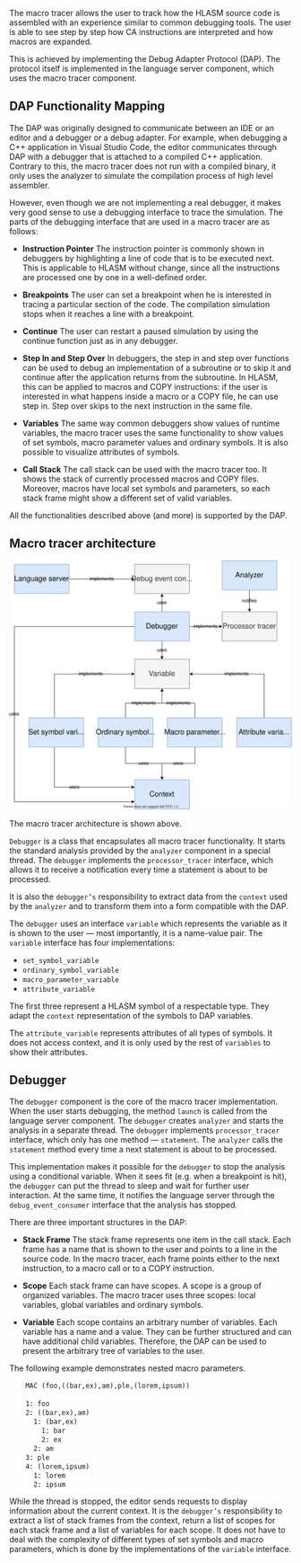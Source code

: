 The macro tracer allows the user to track how the HLASM source code is assembled with an experience similar to common debugging tools. The user is able to see step by step how CA instructions are interpreted and how macros are expanded.

This is achieved by implementing the Debug Adapter Protocol (DAP). The protocol itself is implemented in the language server component, which uses the macro tracer component.

DAP Functionality Mapping
-------------------------

The DAP was originally designed to communicate between an IDE or an editor and a debugger or a debug adapter. For example, when debugging a C++ application in Visual Studio Code, the editor communicates through DAP with a debugger that is attached to a compiled C++ application. Contrary to this, the macro tracer does not run with a compiled binary, it only uses the analyzer to simulate the compilation process of high level assembler.

However, even though we are not implementing a real debugger, it makes very good sense to use a debugging interface to trace the simulation. The parts of the debugging interface that are used in a macro tracer are as follows:

- **Instruction Pointer**
The instruction pointer is commonly shown in debuggers by highlighting a line of code that is to be executed next. This is applicable to HLASM without change, since all the instructions are processed one by one in a well-defined order.

- **Breakpoints**
The user can set a breakpoint when he is interested in tracing a particular section of the code. The compilation simulation stops when it reaches a line with a breakpoint.

- **Continue**
The user can restart a paused simulation by using the continue function just as in any debugger.

- **Step In and Step Over**
In debuggers, the step in and step over functions can be used to debug an implementation of a subroutine or to skip it and continue after the application returns from the subroutine. In HLASM, this can be applied to macros and COPY instructions: if the user is interested in what happens inside a macro or a COPY file, he can use step in. Step over skips to the next instruction in the same file.

- **Variables**
The same way common debuggers show values of runtime variables, the macro tracer uses the same functionality to show values of set symbols, macro parameter values and ordinary symbols. It is also possible to visualize attributes of symbols.

- **Call Stack**
The call stack can be used with the macro tracer too. It shows the stack of currently processed macros and COPY files. Moreover, macros have local set symbols and parameters, so each stack frame might show a different set of valid variables.

All the functionalities described above (and more) is supported by the DAP.

Macro tracer architecture
-------------------------

<img src="img/macro_tracer_arch.svg" alt="Architecture of the macro tracer" />

The macro tracer architecture is shown above.

`Debugger` is a class that encapsulates all macro tracer functionality. It starts the standard analysis provided by the `analyzer` component in a special thread. The `debugger` implements the `processor_tracer` interface, which allows it to receive a notification every time a statement is about to be processed.

It is also the `debugger’s` responsibility to extract data from the `context` used by the `analyzer` and to transform them into a form compatible with the DAP.

The `debugger` uses an interface `variable` which represents the variable as it is shown to the user — most importantly, it is a name-value pair. The `variable` interface has four implementations:

-   `set_symbol_variable`
-   `ordinary_symbol_variable`
-   `macro_parameter_variable`
-   `attribute_variable`

The first three represent a HLASM symbol of a respectable type. They adapt the `context` representation of the symbols to DAP variables.

The `attribute_variable` represents attributes of all types of symbols. It does not access context, and it is only used by the rest of `variables` to show their attributes.

Debugger
--------

The `debugger` component is the core of the macro tracer implementation. When the user starts debugging, the method `launch` is called from the language server component. The `debugger` creates `analyzer` and starts the analysis in a separate thread. The `debugger` implements `processor_tracer` interface, which only has one method — `statement`. The `analyzer` calls the `statement` method every time a next statement is about to be processed.

This implementation makes it possible for the `debugger` to stop the analysis using a conditional variable. When it sees fit (e.g. when a breakpoint is hit), the `debugger` can put the thread to sleep and wait for further user interaction. At the same time, it notifies the language server through the `debug_event_consumer` interface that the analysis has stopped.

There are three important structures in the DAP:

- **Stack Frame**
The stack frame represents one item in the call stack. Each frame has a name that is shown to the user and points to a line in the source code. In the macro tracer, each frame points either to the next instruction, to a macro call or to a COPY instruction.

- **Scope**
Each stack frame can have scopes. A scope is a group of organized variables. The macro tracer uses three scopes: local variables, global variables and ordinary symbols.

- **Variable**
Each scope contains an arbitrary number of variables. Each variable has a name and a value. They can be further structured and can have additional child variables. Therefore, the DAP can be used to present the arbitrary tree of variables to the user.

The following example demonstrates nested macro parameters.

<!-- -->

        MAC (foo,((bar,ex),am),ple,(lorem,ipsum))

        1: foo
        2: ((bar,ex),am)
          1: (bar,ex)
            1: bar
            2: ex
          2: am
        3: ple
        4: (lorem,ipsum)
          1: lorem
          2: ipsum



While the thread is stopped, the editor sends requests to display information about the current context. It is the `debugger’s` responsibility to extract a list of stack frames from the context, return a list of scopes for each stack frame and a list of variables for each scope. It does not have to deal with the complexity of different types of set symbols and macro parameters, which is done by the implementations of the `variable` interface.
